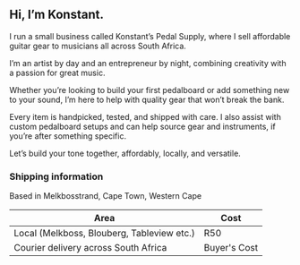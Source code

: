 ## Hi, I’m Konstant. 

I run a small business called Konstant’s Pedal Supply, where I sell affordable guitar gear to musicians all across South Africa. 

I’m an artist by day and an entrepreneur by night, combining creativity with a passion for great music. 

Whether you’re looking to build your first pedalboard or add something new to your sound, I’m here to help
with quality gear that won’t break the bank. 

Every item is handpicked, tested, and shipped with care. I also assist with custom pedalboard setups and can help source gear and instruments, if you’re after something specific. 

Let’s build your tone together, affordably, locally, and versatile.

### Shipping information

Based in Melkbosstrand, Cape Town, Western Cape


| Area                                                | Cost           | 
| --------------------------------------------------- | -------------- | 
| Local (Melkboss, Blouberg, Tableview etc.)          | R50            | 
| Courier delivery across South Africa                | Buyer's Cost   | 



